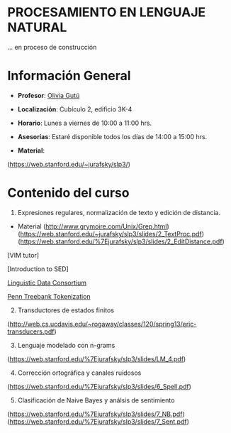 # PROCESAMIENTO EN LENGUAJE NATURAL

... en proceso de construcción

# Información General

- **Profesor**: [Olivia Gutú](https://github.com/oliviagutu)

- **Localización**: Cubículo 2, edificio 3K-4

- **Horario**: Lunes a viernes de 10:00 a 11:00 hrs.


- **Asesorías**: Estaré disponible todos los días de 14:00 a 15:00 hrs. 

- **Material**: 
   
(https://web.stanford.edu/~jurafsky/slp3/)

# Contenido del curso


1. Expresiones regulares, normalización de texto y edición de distancia.

- Material
(http://www.grymoire.com/Unix/Grep.html)
(https://web.stanford.edu/~jurafsky/slp3/slides/2_TextProc.pdf)
(https://web.stanford.edu/%7Ejurafsky/slp3/slides/2_EditDistance.pdf)

[VIM tutor]

[Introduction to SED]

[Linguistic Data Consortium](https://www.ldc.upenn.edu)

<a href=ftp://ftp.cis.upenn.edu/pub/treebank/public_html/tokenization.html>Penn Treebank Tokenization</a>

2. Transductores de estados finitos

(http://web.cs.ucdavis.edu/~rogaway/classes/120/spring13/eric-transducers.pdf)

3. Lenguaje modelado con n-grams

(https://web.stanford.edu/%7Ejurafsky/slp3/slides/LM_4.pdf)

4. Corrección ortográfica y canales ruidosos

(https://web.stanford.edu/%7Ejurafsky/slp3/slides/6_Spell.pdf)

5. Clasificación de Naive Bayes y análsis de sentimiento 

(https://web.stanford.edu/%7Ejurafsky/slp3/slides/7_NB.pdf)
(https://web.stanford.edu/%7Ejurafsky/slp3/slides/7_Sent.pdf)
